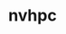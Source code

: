 ---
title: "nvhpc"
layout: cache
categories: [package, develop]
meta: {"compilers": ["none"], "num_specs": 8, "num_specs_by_stack": {"root": 8}, "oss": ["ubuntu22.04"], "platforms": ["linux"], "stacks": ["root"], "targets": ["x86_64_v3"], "versions": ["25.3", "25.5"]}
spec_details: [{"compiler": "none", "hash": "4gft5flib2ljbx5iye2fsb7htp5um3ht", "os": "ubuntu22.04", "platform": "linux", "size": "-", "stacks": ["root"], "target": "x86_64_v3", "variants": ["+blas", "build_system=generic", "default_cuda=default", "install_type=single", "+lapack", "+mpi"], "versions": ["25.3"]}, {"compiler": "none", "hash": "iehwmwg3atmtqikjyihdaal2rhoejksz", "os": "ubuntu22.04", "platform": "linux", "size": "-", "stacks": ["root"], "target": "x86_64_v3", "variants": ["+blas", "build_system=generic", "default_cuda=default", "install_type=single", "+lapack", "+mpi"], "versions": ["25.3"]}, {"compiler": "none", "hash": "in77vksmbsi3y5cpfs6nybvnlmohxniz", "os": "ubuntu22.04", "platform": "linux", "size": "-", "stacks": ["root"], "target": "x86_64_v3", "variants": ["+blas", "build_system=generic", "default_cuda=default", "install_type=single", "+lapack", "+mpi"], "versions": ["25.3"]}, {"compiler": "none", "hash": "osaazaslwhbfpuopbrahiut54lzmuym2", "os": "ubuntu22.04", "platform": "linux", "size": "-", "stacks": ["root"], "target": "x86_64_v3", "variants": ["+blas", "build_system=generic", "default_cuda=default", "install_type=single", "+lapack", "+mpi"], "versions": ["25.3"]}, {"compiler": "none", "hash": "prvcnl3ry26wzqgxcn5svu5smovo7ngj", "os": "ubuntu22.04", "platform": "linux", "size": "-", "stacks": ["root"], "target": "x86_64_v3", "variants": ["+blas", "build_system=generic", "default_cuda=default", "install_type=single", "+lapack", "+mpi"], "versions": ["25.5"]}, {"compiler": "none", "hash": "wg65e24vox3llnnv3vsssl6dfz2j2flv", "os": "ubuntu22.04", "platform": "linux", "size": "-", "stacks": ["root"], "target": "x86_64_v3", "variants": ["+blas", "build_system=generic", "default_cuda=default", "install_type=single", "+lapack", "+mpi"], "versions": ["25.5"]}, {"compiler": "none", "hash": "y5a5rha4scnkei5dwbgrx4vk2cbkq2hj", "os": "ubuntu22.04", "platform": "linux", "size": "-", "stacks": ["root"], "target": "x86_64_v3", "variants": ["+blas", "build_system=generic", "default_cuda=default", "install_type=single", "+lapack", "+mpi"], "versions": ["25.3"]}, {"compiler": "none", "hash": "zxdwd777rosqzote62ef3n73mteamfcd", "os": "ubuntu22.04", "platform": "linux", "size": "-", "stacks": ["root"], "target": "x86_64_v3", "variants": ["+blas", "build_system=generic", "default_cuda=default", "install_type=single", "+lapack", "+mpi"], "versions": ["25.3"]}]
---